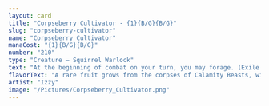 ```yaml
---
layout: card
title: "Corpseberry Cultivator - {1}{B/G}{B/G}"
slug: "corpseberry-cultivator"
name: "Corpseberry Cultivator"
manaCost: "{1}{B/G}{B/G}"
number: "210"
type: "Creature — Squirrel Warlock"
text: "At the beginning of combat on your turn, you may forage. (Exile three cards from your graveyard or sacrifice a Food.)\nWhenever you forage, put a +1/+1 counter on this creature."
flavorText: "A rare fruit grows from the corpses of Calamity Beasts, with nectar the flavor of strength and skin as fragile as life."
artist: "Izzy"
image: "/Pictures/Corpseberry_Cultivator.png"
---
```


